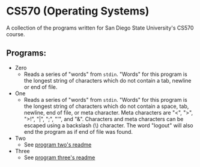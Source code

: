 # CS570 (Operating Systems)

A collection of the programs written for San Diego State University's CS570
course.

## Programs:

* Zero
  - Reads a series of "words" from `stdin`. "Words" for this program is the
  longest string of characters which do not contain a tab, newline or end of
  file.
* One
  - Reads a series of "words" from `stdin`. "Words" for this program is the
  longest string of characters which do not contain a space, tab, newline, end
  of file, or meta character. Meta characters are "&lt;", "&gt;", "&gt;!",
  "|", ";", "'", and "&". Characters and meta characters can be escaped using a
  backslash (\\) character. The word "logout" will also end the program as if
  end of file was found.
* Two
  - See [program two's readme](Two/README.md)
* Three
  - See [program three's readme](Three/README.md)
